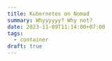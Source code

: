 ```yaml
---
title: Kubernetes on Nomad
summary: Whyyyyyy? Why not?
date: 2023-11-09T11:14:00+07:00
tags:
  - container
draft: true
---
```



